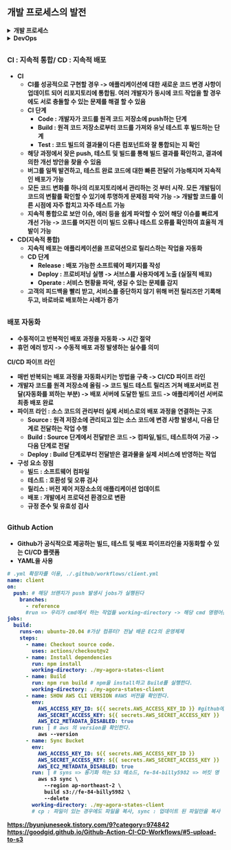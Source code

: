 ## 개발 프로세스의 발전

<details>
<summary ><strong>개발 프로세스</summary>
<div markdown="1">
<span style = "font-size : 14px">

- 소프트웨어 개발 생명주기를 기반으로 제작
- 개발 프로세스 구조
  - 요구분석 및 시스템 명세 작성
    - 문제 분석 단계
    - 개발할 소프트웨어의 기능, 제약조건, 목표 등 사용자와 함께 정확히 정의하는 단계
    - 소프트웨어 성격 이해하여 이를 토대로 개발 방법과 필요한 자원 및 예산 예측 후 요구 명세 작성
  - 설계
    - 앞선 단계에서 정의한 기능을 실제로 수행하기 위한 방법을 논리적으로 결정
    - 아래 과정으로 나뉨
      - 시스템 구조설계 : 시스템을 구성하는 내부 프로그램이나 모듈간의 관계와 구조를 설계
      - 프로그램 설계 : 프로그램 내의 각 모듈에서의 처리 절차나 알고리즘 설계
      - UI : 사용자가 보이는 부분을 설계
  - 구현 : 실제 개발 착수하는 단계
    - 설계 단계에서 논리적으로 결정한 문제 해결 방법을 프로그래밍 언어를 사용하여 실제 프로그램을 작성
    - 구조화 프로그래밍 : 조건문,반복문 사용하여 프로그램 작성, 순차구조, 선택구조, 반복구조 세가지 제어 구조로 표현
      - 구조가 명확해서 정확성 검증과 테스트 및 유지 보수가 쉬움
    - 모듈러 프로그래밍 : 프로그램을 여러개 작은 모듈로 나누어 계층 관계로 구성하는 기법,
      - 모듈별로 개발과 테스트, 유지보수 가능 모듈의 재사용 가능
  - 테스트 : 개발한 시스템이 요구사항을 만족하는 지 , 실행 결과 === 예상결과 맞는지 검사하고, 평가하는 과정
  - 배포 및 유지 보수 : 시스템 인수되고 설치된 후 일어나는 모든 활동을 지칭
    - 수정형 유지 보수 : 사용 중 프로그램 오류 수정 작업 진행
    - 적응형 유지 보수 : 시스템과 관련한 환경적 변화에 적응하기 위한 재조정 작업
    - 완전형 유지 보수 : 시스템 성능 향상을 위한 개선 작업
    - 예방형 유지 보수 : 앞으로 발생할 지 모를 변경 사항을 수용하기 위한 대비 작업
- 개발 프로세스 종류(워터폴, 애자일)

  - 워터폴
    - 실제 출시 기한 정함, 순차적으로 프로세스 진행 -> 애플리케이션을 완성해 배포하기 떄문에 유저에게 전달되는 시간이 오래 걸림.
    - 개발된 화면을 확인할 수 있는 단계는 이미 많은 단계가 지나온 시점이기 때문에 버그,에러 사항 발생되면 다시 처음으로 돌아가 수정해야함. -> 일정과 비용 등 많은 부분 에러사항 발생
    - 소프트웨어의 안정성 개선을 위해 테스트 단계에 다양한 테스트들을 도입
      - 시스템 테스트 : 모든 모듈 통합 후 최종적으로 완성된 시스템이 요구사항을 만족하는 지 확인 -> 아니라면 요구분석으로 돌아가서 새로 개발
      - 알파 테스트 : 개발 현장에서 비공개 테스트, 주문형 제품의 경우 클라이언트와 개발진 사이에서 동의가 이루어질때까지 수행
      - 베타 테스트 : 고객의 실제 사용환경에서 수행되는 테스트, 미리 선별된 유저들이 해당 제품을 사용하고 에러, 버그를 발견하면 수정하는 식
    - 장점
      - 프로세스 길고 순서가 잡힘, 팀 규모에 상관없이 따르기 쉬움
      - 개발 주기 정해짐 새로운 프로젝트 안정적인 시작 가능
      - 요구 사항 확정, 프로젝트 실행하기 수월, 개발 목표를 자주 변경하지 않아도 됨
      - 프로젝트 예산, 자원이 초기에 확정, 예상 결과와 리스크 통제가 쉬움
      - 프로젝트 팀의 경험이 적은 경우 좋음
      - 요구사항이 간단하거나, 타임라인이 긴 프로젝트일 경우
      - 개발상의 변경이나 리스크에 덜 민감한 기업, 팀
      - 제한적인 시간과 자원에 의해 협업이 자유롭지 못한 기업 + 팀
    - 단점
      - 사용자가 항상 최신 상태로 업데이트, 버그 수정된 버전을 유저에게 즉각적으로 전달하기가 어려움
      - 앞 단계가 완성되지 않으면 다음 단계 불가 -> 개발 속도 느림, 유연성 떨어짐
      - 테스팅 단계에서 이슈가 발견됨
      - 개발 요구 사항이 초기에 확정 -> 범위 변경에 자유롭지 못함
  - 애자일 (모던 개발 프로세스)
    - 짧은 주기의 개발 사이클을 계속해서 반복, 요구사항이 변하는 것을 당연한 전제
    - SaaS 클라우드 서비스의 방식, 접속만 해도 새버전을 즉시 사용할 수 있는 서비스 방식
    - 하루에 여러 번의 릴리즈(배포)도 가능
    - 장점
      - 빠르면서 유연한 개발 과정
      - 짧고 반복적인 스프린트 구성 -> 품질에 초점, 빠르게 결함인지 및 수정 가능
      - 짧은 반복 과정 -> 개발 과정에 신속이 제품 변경 가능
      - 요구 사항이 간단하거나, 타임라인이 긴 프로젝트 일경우
      - 결과물에 대한 빠른 피드백이 필요할 경우 - 크고 복잡한 회사들이 프로세스를 간소화해 변화에 더욱 신속하게 대응하고자 할때
      - 고객 및 외부 관계자와 정기적으로 긴밀한 협업을 수행하는 프로젝트 팀
    - 단점
      - 스프린트 경험이 있으며 빠른 반복 작업에 익순한 스크럼 마스터 필요
      - 고객이 수많은 변경 사항을 검토해야함
      - 팀원이 조직되어 있지 않거나 자립성 떨어지면 문제가 발생
      </div>
      </details>

  <details>
  <summary ><strong>DevOps</summary>
  <div markdown="2">
  DevOps : 개발과 운영의 합성어 -> 소프트웨어를 자주 빨리 안전하게 배포하는 것이 목표, 애자일 프로세스 기반

Dev(개발팀)

- 잦은 배포 및 업데이트
- 애플리케이션을 통해 새로운 기능 제공

Ops(운영팀)

- 앱의 안정성 확보
- 인프라 관리
- 모니터링 및 제어

DevOPs : 일종의 개발 문화, 누구든지 문제를 진단하고 시스템을 복구하여 운영할 수 있는 절차를 알고 있어야 함

- 사용하는 툴과 시스템의 표준화를 통해 의사소통의 효율성을 확보해야 함. 일련의 작업들을 자동화 해야함
- 코드 통합, 테스트, 릴리즈, 배포 과정을 자동화 시키는 것(지속적으로 유지되야 함.) => CI/CD

 </div>
</details>

## <span style = "font-size : 16px"> CI : 지속적 통합/ CD : 지속적 배포

- CI
  - CI를 성공적으로 구현할 경우 -> 애플리케이션에 대한 새로운 코드 변경 사항이 업데이트 되어 리포지토리에 통합됨.
    여러 개발자가 동시에 코드 작업을 할 경우에도 서로 충돌할 수 있는 문제를 해결 할 수 있음
  - CI 단계
    - Code : 개발자가 코드를 원격 코드 저장소에 push하는 단계
    - Build : 원격 코드 저장소로부터 코드를 가져와 유닛 테스트 후 빌드하는 단계
    - Test : 코드 빌드의 결과물이 다른 컴포넌트와 잘 통합되는 지 확인
  - 해당 과정에서 잦은 push, 테스트 및 빌드를 통해 빌드 결과를 확인하고, 결과에 의한 개선 방안을 찾을 수 있음
  - 버그를 일찍 발견하고, 테스트 완료 코드에 대한 빠른 전달이 가능해지며 지속적인 배포가 가능
  - 모든 코드 변화를 하나의 리포지토리에서 관리하는 것 부터 시작. 모든 개발팀이 코드의 변활를 확인할 수 있기에 투명하게 문제점 파악 가능 -> 개발할 코드를 이른 시점에 자주 합치고 자주 테스트 가능
  - 지속적 통합으로 보안 이슈, 에러 등을 쉽게 파악할 수 있어 해당 이슈를 빠르게 개선 가능 -> 코드를 머지전 이미 빌드 오류나 테스트 오류를 확인하여 효율적 개발이 가능
- CD(지속적 통합)
  - 지속적 배포는 애플리케이션을 프로덕션으로 릴리스하는 작업을 자동화
  - CD 단계
    - Release : 배포 가능한 소프트웨어 패키지를 작성
    - Deploy : 프로비저닝 실행 -> 서브스를 사용자에게 노출 (실질적 배포)
    - Operate : 서비스 현황을 파악, 생길 수 있는 문제를 감지
  - 고객의 피드백을 빨리 받고, 서비스를 중단하지 않기 위해 버전 릴리즈만 기록해두고, 바로바로 배포하는 사례가 증가

## <span style = "font-size : 16px"> 배포 자동화

- 수동적이고 반복적인 배포 과정을 자동화 -> 시간 절약
- 휴먼 에러 방지 -> 수동적 배포 과정 발생하는 실수를 의미

**CI/CD 파이프 라인**

- 매번 반복되는 배포 과정을 자동화시키는 방법을 구축 -> CI/CD 파이프 라인
- 개발자 코드를 원격 저장소에 올림 -> 코드 빌드 테스트 릴리즈 거쳐 배포서버로 전달(자동화를 꾀하는 부분) -> 배포 서버에 도달한 빌드 코드 -> 애플리케이션 서버로 최종 배포 완료
- 파이프 라인 : 소스 코드의 관리부터 실제 서비스로의 배포 과정을 연결하는 구조
  - Source : 원격 저장소에 관리되고 있는 소스 코드에 변경 사항 발생시, 다음 단계로 전달하는 작업 수행
  - Build : Source 단계에서 전달받은 코드 -> 컴파일,빌드, 테스트하여 가공 -> 다음 단계로 전달
  - Deploy : Build 단계로부터 전달받은 결과물을 실제 서비스에 반영하는 작업
- 구성 요소 장점
  - 빌드 : 소프트웨어 컴파일
  - 테스트 : 호환성 및 오류 검사
  - 릴리스 : 버전 제어 저장소소의 애플리케이션 업데이트
  - 배포 : 개발에서 프로덕션 환경으로 변환
  - 규정 준수 및 유효성 검사

## <span style = "font-size : 16px"> Github Action

- Github가 공식적으로 제공하는 빌드, 테스트 및 배포 파이프라인을 자동화할 수 있는 CI/CD 플랫폼
- YAML을 사용

```yml
# .yml 확장자를 이용, ./.github/workflows/client.yml
name: client
on:
  push: # 해당 브랜치가 push 발생시 jobs가 실행된다
    branches:
      - reference
      #run => 우리가 cmd에서 하는 작업들 working-directory -> 해당 cmd 명령어를 진행할 공간
jobs:
  build:
    runs-on: ubuntu-20.04 #가상 컴퓨터? 전날 배운 EC2의 운영체제
    steps:
      - name: Checkout source code.
        uses: actions/checkout@v2
      - name: Install dependencies
        run: npm install
        working-directory: ./my-agora-states-client
      - name: Build
        run: npm run build # npm을 install하고 Build를 실행한다.
        working-directory: ./my-agora-states-client
      - name: SHOW AWS CLI VERSION #AWS 버전을 확인한다.
        env:
          AWS_ACCESS_KEY_ID: ${{ secrets.AWS_ACCESS_KEY_ID }} #github에 해당 AWS_ACCESS_KEY_ID와  AWS_SECRET_ACCESS_KEY를 시크릿 키로 등록
          AWS_SECRET_ACCESS_KEY: ${{ secrets.AWS_SECRET_ACCESS_KEY }}
          AWS_EC2_METADATA_DISABLED: true
        run: | # aws 의 version을 확인한다.
          aws --version
      - name: Sync Bucket
        env:
          AWS_ACCESS_KEY_ID: ${{ secrets.AWS_ACCESS_KEY_ID }}
          AWS_SECRET_ACCESS_KEY: ${{ secrets.AWS_SECRET_ACCESS_KEY }}
          AWS_EC2_METADATA_DISABLED: true
        run: | # syns => 동기화 하는 S3 메소드, fe-84-billy5982 => 버킷 명
          aws s3 sync \ 
            --region ap-northeast-2 \
            build s3://fe-84-billy5982 \ 
            --delete
        working-directory: ./my-agora-states-client
        # cp : 파일이 있는 경우에도 파일을 복사, sync : 업데이트 된 파일만을 복사
```

https://byunjuneseok.tistory.com/9?category=974842  
https://goodgid.github.io/Github-Action-CI-CD-Workflows/#5-upload-to-s3

